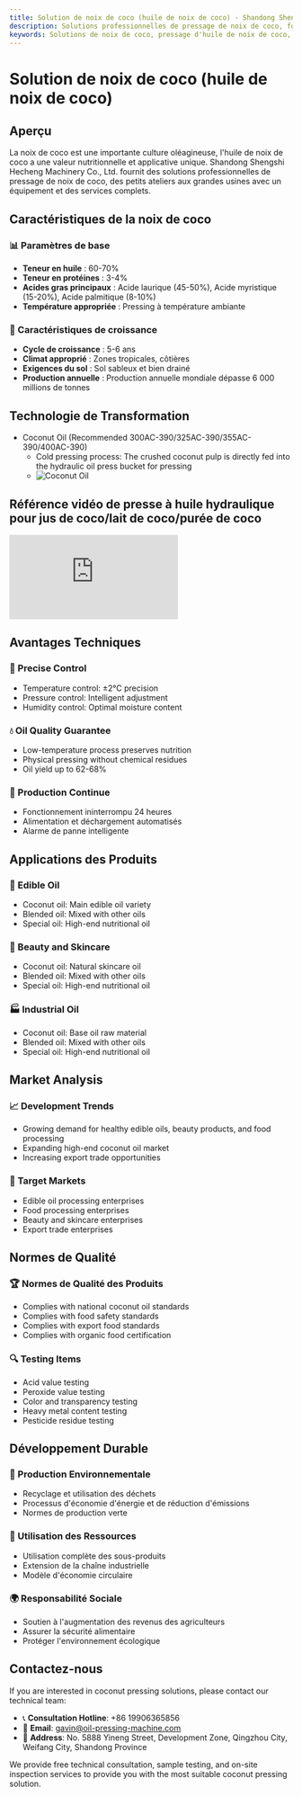 ```yaml
---
title: Solution de noix de coco (huile de noix de coco) - Shandong Shengshi Hecheng Machinery Co., Ltd.
description: Solutions professionnelles de pressage de noix de coco, fournissant des équipements et services techniques de transformation d'huile de noix de coco, teneur en huile 60-70%, riche en acide laurique, utilisant le processus de pressage à froid pour préserver la nutrition, répondant aux besoins d'huiles alimentaires saines et de produits de beauté.
keywords: Solutions de noix de coco, pressage d'huile de noix de coco, équipement de transformation de noix de coco, ligne de production d'huile de noix de coco, processus de pressage à froid de noix de coco, presse à huile de noix de coco, extraction d'huile de noix de coco, transformation de graines oléagineuses de noix de coco, équipement de pressage d'huile de noix de coco, équipement de production d'huile de noix de coco
---
```


# Solution de noix de coco (huile de noix de coco)

## Aperçu

La noix de coco est une importante culture oléagineuse, l'huile de noix de coco a une valeur nutritionnelle et applicative unique. Shandong Shengshi Hecheng Machinery Co., Ltd. fournit des solutions professionnelles de pressage de noix de coco, des petits ateliers aux grandes usines avec un équipement et des services complets.

## Caractéristiques de la noix de coco

### 📊 Paramètres de base
- **Teneur en huile** : 60-70%
- **Teneur en protéines** : 3-4%
- **Acides gras principaux** : Acide laurique (45-50%), Acide myristique (15-20%), Acide palmitique (8-10%)
- **Température appropriée** : Pressing à température ambiante

### 🌱 Caractéristiques de croissance
- **Cycle de croissance** : 5-6 ans
- **Climat approprié** : Zones tropicales, côtières
- **Exigences du sol** : Sol sableux et bien drainé
- **Production annuelle** : Production annuelle mondiale dépasse 6 000 millions de tonnes

## Technologie de Transformation

+  Coconut Oil (Recommended 300AC-390/325AC-390/355AC-390/400AC-390)
     + Cold pressing process: The crushed coconut pulp is directly fed into the hydraulic oil press bucket for pressing
     +  ![Coconut Oil](/images/椰蓉Coconut%20puree冷榨工艺.png)
## Référence vidéo de presse à huile hydraulique pour jus de coco/lait de coco/purée de coco

<div class="video-container">
  <iframe src="https://www.youtube.com/embed/O17xVfT6-Sg" frameborder="0" allow="accelerometer; autoplay; clipboard-write; encrypted-media; gyroscope; picture-in-picture" allowfullscreen></iframe>
</div>


## Avantages Techniques

### 🎯 Precise Control
- Temperature control: ±2℃ precision
- Pressure control: Intelligent adjustment
- Humidity control: Optimal moisture content

### 💧 Oil Quality Guarantee
- Low-temperature process preserves nutrition
- Physical pressing without chemical residues
- Oil yield up to 62-68%

### 🔄 Production Continue
- Fonctionnement ininterrompu 24 heures
- Alimentation et déchargement automatisés
- Alarme de panne intelligente

## Applications des Produits

### 🍳 Edible Oil
- Coconut oil: Main edible oil variety
- Blended oil: Mixed with other oils
- Special oil: High-end nutritional oil

### 💄 Beauty and Skincare
- Coconut oil: Natural skincare oil
- Blended oil: Mixed with other oils
- Special oil: High-end nutritional oil

### 🏭 Industrial Oil
- Coconut oil: Base oil raw material
- Blended oil: Mixed with other oils
- Special oil: High-end nutritional oil

## Market Analysis

### 📈 Development Trends
- Growing demand for healthy edible oils, beauty products, and food processing
- Expanding high-end coconut oil market
- Increasing export trade opportunities

### 🎯 Target Markets
- Edible oil processing enterprises
- Food processing enterprises
- Beauty and skincare enterprises
- Export trade enterprises

## Normes de Qualité

### 🏆 Normes de Qualité des Produits
- Complies with national coconut oil standards
- Complies with food safety standards
- Complies with export food standards
- Complies with organic food certification

### 🔍 Testing Items
- Acid value testing
- Peroxide value testing
- Color and transparency testing
- Heavy metal content testing
- Pesticide residue testing

## Développement Durable

### 🌱 Production Environnementale
- Recyclage et utilisation des déchets
- Processus d'économie d'énergie et de réduction d'émissions
- Normes de production verte

### 🔄 Utilisation des Ressources
- Utilisation complète des sous-produits
- Extension de la chaîne industrielle
- Modèle d'économie circulaire

### 🌍 Responsabilité Sociale
- Soutien à l'augmentation des revenus des agriculteurs
- Assurer la sécurité alimentaire
- Protéger l'environnement écologique

## Contactez-nous

If you are interested in coconut pressing solutions, please contact our technical team:

- 📞 **Consultation Hotline**: +86 19906365856
- 📧 **Email**: gavin@oil-pressing-machine.com
- 📍 **Address**: No. 5888 Yineng Street, Development Zone, Qingzhou City, Weifang City, Shandong Province

We provide free technical consultation, sample testing, and on-site inspection services to provide you with the most suitable coconut pressing solution.